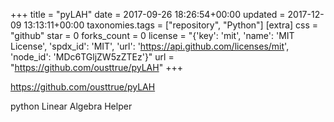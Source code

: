 +++
title = "pyLAH"
date = 2017-09-26 18:26:54+00:00
updated = 2017-12-09 13:13:11+00:00
taxonomies.tags = ["repository", "Python"]
[extra]
css = "github"
star = 0
forks_count = 0
license = "{'key': 'mit', 'name': 'MIT License', 'spdx_id': 'MIT', 'url': 'https://api.github.com/licenses/mit', 'node_id': 'MDc6TGljZW5zZTEz'}"
url = "https://github.com/ousttrue/pyLAH"
+++

<https://github.com/ousttrue/pyLAH>

python Linear Algebra Helper
